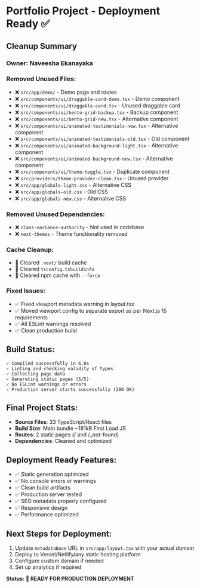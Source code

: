 # Portfolio Project - Deployment Ready ✅

## Cleanup Summary

### Owner: Naveesha Ekanayaka

### Removed Unused Files:
- ❌ `src/app/demo/` - Demo page and routes
- ❌ `src/components/ui/draggable-card-demo.tsx` - Demo component
- ❌ `src/components/ui/draggable-card.tsx` - Unused draggable card
- ❌ `src/components/ui/bento-grid-backup.tsx` - Backup component
- ❌ `src/components/ui/bento-grid-new.tsx` - Alternative component
- ❌ `src/components/ui/animated-testimonials-new.tsx` - Alternative component
- ❌ `src/components/ui/animated-testimonials-old.tsx` - Old component
- ❌ `src/components/ui/animated-background-light.tsx` - Alternative component
- ❌ `src/components/ui/animated-background-new.tsx` - Alternative component
- ❌ `src/components/ui/theme-toggle.tsx` - Duplicate component
- ❌ `src/providers/theme-provider-clean.tsx` - Unused provider
- ❌ `src/app/globals-light.css` - Alternative CSS
- ❌ `src/app/globals-old.css` - Old CSS
- ❌ `src/app/globals-new.css` - Alternative CSS

### Removed Unused Dependencies:
- ❌ `class-variance-authority` - Not used in codebase
- ❌ `next-themes` - Theme functionality removed

### Cache Cleanup:
- 🧹 Cleared `.next/` build cache
- 🧹 Cleared `tsconfig.tsbuildinfo`
- 🧹 Cleared npm cache with `--force`

### Fixed Issues:
- ✅ Fixed viewport metadata warning in layout.tsx
- ✅ Moved viewport config to separate export as per Next.js 15 requirements
- ✅ All ESLint warnings resolved
- ✅ Clean production build

## Build Status:
```
✓ Compiled successfully in 6.0s
✓ Linting and checking validity of types
✓ Collecting page data
✓ Generating static pages (5/5)
✓ No ESLint warnings or errors
✓ Production server starts successfully (200 OK)
```

## Final Project Stats:
- **Source Files**: 33 TypeScript/React files
- **Build Size**: Main bundle ~181kB First Load JS
- **Routes**: 2 static pages (/ and /_not-found)
- **Dependencies**: Cleaned and optimized

## Deployment Ready Features:
- ✅ Static generation optimized
- ✅ No console errors or warnings
- ✅ Clean build artifacts
- ✅ Production server tested
- ✅ SEO metadata properly configured
- ✅ Responsive design
- ✅ Performance optimized

## Next Steps for Deployment:
1. Update `metadataBase` URL in `src/app/layout.tsx` with your actual domain
2. Deploy to Vercel/Netlify/any static hosting platform
3. Configure custom domain if needed
4. Set up analytics if required

**Status: 🚀 READY FOR PRODUCTION DEPLOYMENT**

